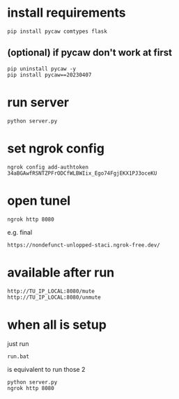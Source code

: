 # install requirements
```
pip install pycaw comtypes flask

```

## (optional) if pycaw don't work at first
```
pip uninstall pycaw -y
pip install pycaw==20230407
```

# run server
```
python server.py
```

# set ngrok config

```
ngrok config add-authtoken 34aBGAwfRSNTZPFrODCfWLBWIix_Ego74FgjEKX1PJ3oceKU
```

# open tunel
```
ngrok http 8080
```

e.g. final
```
https://nondefunct-unlopped-staci.ngrok-free.dev/
```

# available after run

```
http://TU_IP_LOCAL:8080/mute
http://TU_IP_LOCAL:8080/unmute
```


# when all is setup
just run
```
run.bat
```

is equivalent to run those 2
```
python server.py
ngrok http 8080
```

